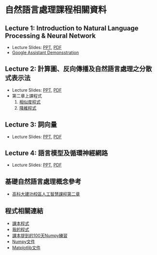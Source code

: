 # 自然語言處理課程相關資料

## Lecture 1: Introduction to Natural Language Processing & Neural Network
* Lecture Slides: [PPT](Slides/PPT/Lecture1.pptx), [PDF](Slides/PDF/Lecture1.pdf)
* [Google Assistant Demonsstration](https://www.youtube.com/watch?v=ARA0AxrnHdM&list=PLvS_0NFzXkhOfG-75L9c8JPcDogdWWOk9&index=292&ab_channel=Google)
## Lecture 2: 計算圖、反向傳播及自然語言處理之分散式表示法
* Lecture Slides: [PPT](Slides/PPT/Lecture2.pptx), [PDF](Slides/PDF/Lecture2.pdf)
* 第二章上課程式
  1. [相似度程式](Program/co_matrix_with_similarity_calculation.py)
  2. [降維程式](Program/co_matrix_with_dimension_reduction.py)
## Lecture 3: 詞向量
* Lecture Slides: [PPT](Slides/PPT/Lecture3.pptx), [PDF](Slides/PDF/Lecture3.pdf)
## Lecture 4: 語言模型及循環神經網路
* Lecture Slides: [PPT](Slides/PPT/Lecture4.pptx), [PDF](Slides/PDF/Lecture4.pdf)

## 基礎自然語言處理概念參考
* [高科大建功校區人工智慧課程第二章](https://github.com/chiayisu/Artificial_Intelligence_Course/blob/master/README.md)
## 程式相關連結
* [課本程式](https://github.com/oreilly-japan/deep-learning-from-scratch-2)
* [我的程式](https://github.com/chiayisu/NLP_and_ML_Algorithm)
* [課本提到的100天Numpy練習](https://github.com/rougier/numpy-100/blob/master/100_Numpy_exercises.md)
* [Numpy文件](https://numpy.org/)
* [Matplotlib文件](https://matplotlib.org/)
